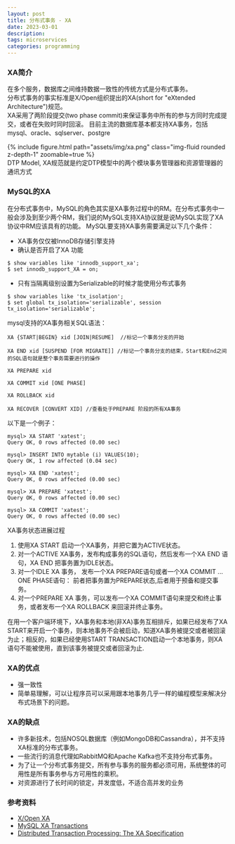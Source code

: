 ```yaml
---
layout: post
title: 分布式事务 - XA
date: 2023-03-01
description: 
tags: microservices
categories: programming
---
```

### XA简介
在多个服务，数据库之间维持数据一致性的传统方式是分布式事务。  
分布式事务的事实标准是X/Open组织提出的XA(short for "eXtended Architecture")规范。  
XA采用了两阶段提交(two phase commit)来保证事务中所有的参与方同时完成提交，或者在失败时同时回滚。
目前主流的数据库基本都支持XA事务，包括mysql、oracle、sqlserver、postgre

<div class="row mt-3">
    <div class="col-sm mt-3 mt-md-0">
        {% include figure.html path="assets/img/xa.png" class="img-fluid rounded z-depth-1" zoomable=true %}
    </div>
</div>
<div class="caption">
    DTP Model, XA规范就是约定DTP模型中的两个模块事务管理器和资源管理器的通讯方式
</div>

### MySQL的XA
在分布式事务中，MySQL的角色其实是XA事务过程中的RM。在分布式事务中一般会涉及到至少两个RM，我们说的MySQL支持XA协议就是说MySQL实现了XA协议中RM应该具有的功能。
MySQL要支持XA事务需要满足以下几个条件：  
* XA事务仅仅被InnoDB存储引擎支持
* 确认是否开启了XA 功能
```
$ show variables like 'innodb_support_xa';
$ set innodb_support_XA = on;
```
* 只有当隔离级别设置为Serializable的时候才能使用分布式事务
```
$ show variables like 'tx_isolation';
$ set global tx_isolation='serializable', session tx_isolation='serializable';
```


mysql支持的XA事务相关SQL语法：
```
XA {START|BEGIN} xid [JOIN|RESUME]  //标记一个事务分支的开始

XA END xid [SUSPEND [FOR MIGRATE]] //标记一个事务分支的结束，Start和End之间的SQL语句就是整个事务需要进行的操作

XA PREPARE xid

XA COMMIT xid [ONE PHASE]

XA ROLLBACK xid

XA RECOVER [CONVERT XID] //查看处于PREPARE 阶段的所有XA事务
```
以下是一个例子：
```
mysql> XA START 'xatest';
Query OK, 0 rows affected (0.00 sec)

mysql> INSERT INTO mytable (i) VALUES(10);
Query OK, 1 row affected (0.04 sec)

mysql> XA END 'xatest';
Query OK, 0 rows affected (0.00 sec)

mysql> XA PREPARE 'xatest';
Query OK, 0 rows affected (0.00 sec)

mysql> XA COMMIT 'xatest';
Query OK, 0 rows affected (0.00 sec)
```
XA事务状态进展过程  

1. 使用XA START 启动一个XA事务，并把它置为ACTIVE状态。
2. 对一个ACTIVE XA事务，发布构成事务的SQL语句，然后发布一个XA END 语句，XA END 把事务置为IDLE状态。
3. 对一个IDLE XA 事务， 发布一个XA PREPARE语句或者一个XA COMMIT ... ONE PHASE语句： 前者把事务置为PREPARE状态,后者用于预备和提交事务。
4. 对一个PREPARE XA 事务，可以发布一个XA COMMIT语句来提交和终止事务，或者发布一个XA ROLLBACK 来回滚并终止事务。  

在用一个客户端环境下，XA事务和本地(非XA)事务互相排斥，如果已经发布了XA START来开启一个事务，则本地事务不会被启动，知道XA事务被提交或者被回滚为止；相反的，如果已经使用START TRANSACTION启动一个本地事务，则XA语句不能被使用，直到该事务被提交或者回滚为止.  

### XA的优点
* 强一致性
* 简单易理解，可以让程序员可以采用跟本地事务几乎一样的编程模型来解决分布式场景下的问题。

### XA的缺点
* 许多新技术，包括NOSQL数据库（例如MongoDB和Cassandra），并不支持XA标准的分布式事务。
* 一些流行的消息代理如RabbitMQ和Apache Kafka也不支持分布式事务。
* 为了让一个分布式事务提交，所有参与事务的服务都必须可用，系统整体的可用性是所有事务参与方可用性的乘积。
* 对资源进行了长时间的锁定，并发度低，不适合高并发的业务

### 参考资料
* [X/Open XA](https://en.wikipedia.org/wiki/X/Open_XA)
* [MySQL XA Transactions](https://dev.mysql.com/doc/refman/8.0/en/xa.html)
* [Distributed Transaction Processing: The XA Specification](https://pubs.opengroup.org/onlinepubs/009680699/toc.pdf)


